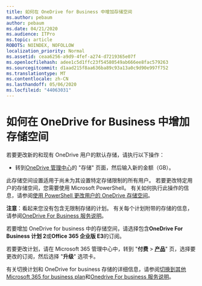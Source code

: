 ```yaml
---
title: 如何在 OneDrive for Business 中增加存储空间
ms.author: pebaum
author: pebaum
ms.date: 04/21/2020
ms.audience: ITPro
ms.topic: article
ROBOTS: NOINDEX, NOFOLLOW
localization_priority: Normal
ms.assetid: ceaa6256-a9d9-4fef-a274-d7219365e07f
ms.openlocfilehash: adee1c5d1ffc23f54580549ab666ee8fac579263
ms.sourcegitcommit: d1aad215f8aa636ba89c93a13a0c9d90e997f752
ms.translationtype: MT
ms.contentlocale: zh-CN
ms.lasthandoff: 05/06/2020
ms.locfileid: "44063031"
---
```

# <a name="how-to-increase-storage-in-onedrive-for-business"></a>如何在 OneDrive for Business 中增加存储空间

若要更改新的和现有 OneDrive 用户的默认存储，请执行以下操作：
  
- 转到[OneDrive 管理中心](https://admin.onedrive.com/?v=StorageSettings)的 "存储" 页面，然后输入新的金额（GB）。

此存储空间设置适用于尚未为其设置特定存储限制的所有用户。 若要更改特定用户的存储空间，您需要使用 Microsoft PowerShell。 有关如何执行此操作的信息，请参阅[使用 PowerShell 更改用户的 OneDrive 存储空间](https://go.microsoft.com/fwlink/?linkid=866402)。

**注意**：看起来您没有包含无限制存储的计划。 有关每个计划附带的存储的信息，请参阅[OneDrive For Business 服务说明](https://go.microsoft.com/fwlink/p/?LinkID=826071)。
  
若要增加 OneDrive for business 中的存储空间，请选择包含**OneDrive For Business 计划 2**或**Office 365 企业版 E3**的订阅。 
  
若要更改计划，请在 Microsoft 365 管理中心中，转到 "**付费** \> **[产品](https://go.microsoft.com/fwlink/p/?linkid=842054)**" 页，选择要更改的订阅，然后选择 "**升级**" 选项卡。
  
有关切换计划和 OneDrive for business 存储的详细信息，请参阅[切换到其他 Microsoft 365 for business plan](https://go.microsoft.com/fwlink/?LinkId=2031117)和[Onedrive For business 服务说明](https://go.microsoft.com/fwlink/p/?LinkId-2031122)。